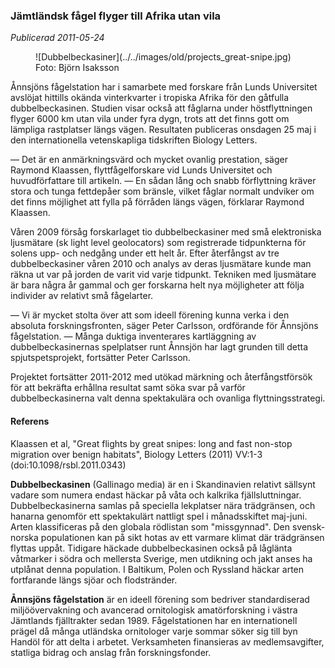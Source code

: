 ### Jämtländsk fågel flyger till Afrika utan&nbsp;vila

*Publicerad 2011-05-24*

<figure>![Dubbelbeckasiner](../../images/old/projects_great-snipe.jpg)<figcaption><span class="owner">Foto: Björn Isaksson</span></figcaption></figure>

Ånnsjöns fågelstation har i samarbete med forskare från Lunds Universitet avslöjat hittills okända vinterkvarter i tropiska Afrika för den gåtfulla dubbelbeckasinen. Studien visar också att fåglarna under höstflyttningen flyger 6000 km utan vila under fyra dygn, trots att det finns gott om lämpliga rastplatser längs vägen. Resultaten publiceras onsdagen 25 maj i den internationella vetenskapliga tidskriften Biology Letters.

— Det är en anmärkningsvärd och mycket ovanlig prestation, säger Raymond Klaassen, flyttfågelforskare vid Lunds Universitet och huvudförfattare till artikeln.
— En sådan lång och snabb förflyttning kräver stora och tunga fettdepåer som bränsle, vilket fåglar normalt undviker om det finns möjlighet att fylla på förråden längs vägen, förklarar Raymond Klaassen.

Våren 2009 försåg forskarlaget tio dubbelbeckasiner med små elektroniska ljusmätare (sk light level geolocators) som registrerade tidpunkterna för solens upp- och nedgång under ett helt år. Efter återfångst av tre dubbelbeckasiner våren 2010 och analys av deras ljusmätare kunde man räkna ut var på jorden de varit vid varje tidpunkt. Tekniken med ljusmätare är bara några år gammal och ger forskarna helt nya möjligheter att följa individer av relativt små fågelarter.

— Vi är mycket stolta över att som ideell förening kunna verka i den absoluta forskningsfronten, säger Peter Carlsson, ordförande för Ånnsjöns fågelstation.
— Många duktiga inventerares kartläggning av dubbelbeckasinernas spelplatser runt Ånnsjön har lagt grunden till detta spjutspetsprojekt, fortsätter Peter Carlsson.

Projektet fortsätter 2011-2012 med utökad märkning och återfångstförsök för att bekräfta erhållna resultat samt söka svar på varför dubbelbeckasinerna valt denna spektakulära och ovanliga flyttningsstrategi.

#### Referens
Klaassen et al, "Great flights by great snipes: long and fast non-stop migration over benign habitats", Biology Letters (2011) VV:1-3 (doi:10.1098/rsbl.2011.0343)

**Dubbelbeckasinen** (Gallinago media) är en i Skandinavien relativt sällsynt vadare som numera endast häckar på våta och kalkrika fjällsluttningar. Dubbelbeckasinerna samlas på speciella lekplatser nära trädgränsen, och hanarna genomför ett spektakulärt nattligt spel i månadsskiftet maj-juni. Arten klassificeras på den globala rödlistan som "missgynnad". Den svensk-norska populationen kan på sikt hotas av ett varmare klimat där trädgränsen flyttas uppåt. Tidigare häckade dubbelbeckasinen också på låglänta våtmarker i södra och mellersta Sverige, men utdikning och jakt anses ha utplånat denna population. I Baltikum, Polen och Ryssland häckar arten fortfarande längs sjöar och flodstränder.

**Ånnsjöns fågelstation** är en ideell förening som bedriver standardiserad miljöövervakning och avancerad ornitologisk amatörforskning i västra Jämtlands fjälltrakter sedan 1989. Fågelstationen har en internationell prägel då många utländska ornitologer varje sommar söker sig till byn Handöl för att delta i arbetet. Verksamheten finansieras av medlemsavgifter, statliga bidrag och anslag från forskningsfonder.